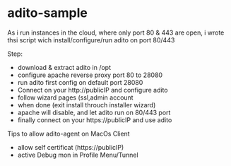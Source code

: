 # adito-sample

As i run instances in the cloud, where only port 80 & 443 are open, i wrote
thsi script wich install/configure/run adito on port 80/443

Step:
 - download & extract adito in /opt
 - configure apache reverse proxy port 80 to 28080
 - run adito first config on default port  28080
 - Connect on your http://publicIP and configure adito
 - follow wizard pages (ssl,admin account
 - when done (exit install throuch installer wizard)
 - apache will disable, and let adito run on 80/443 port
 - finally connect on your https://publicIP and use adito

Tips to allow adito-agent on MacOs Client
 - allow self certificat (https://publicIP)
 - active Debug mon in Profile Menu/Tunnel

